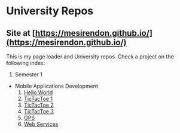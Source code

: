 # University Repos
## Site at [https://mesirendon.github.io/](https://mesirendon.github.io/)

This is my page loader and University repos. Check a project on the following index:

1. Semester 1
  * Mobile Applications Development
    1. [Hello World](MSc/1/Moviles/01-HelloWorld)
    2. [TicTacToe 1](MSc/1/Moviles/04-TicTacToe)
    3. [TicTacToe 2](MSc/1/Moviles/05-TicTacToe)
    4. [TicTacToe 3](MSc/1/Moviles/06-TicTacToe)
    5. [GPS](MSc/1/Moviles/09-GPS)
    6. [Web Services](MSc/1/Moviles/10-WS)
